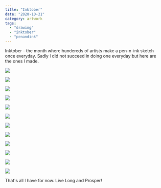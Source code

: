 ```yaml
---
title: "Inktober"
date: "2020-10-31"
category: artwork
tags: 
  - "drawing"
  - "inktober"
  - "penandink"
---
```


Inktober - the month where hundereds of artists make a pen-n-ink sketch once everyday. Sadly I did not succeed in doing one everyday but here are the ones I made.

![](/images/2020/10/halloween-stickman.jpg)

![](/images/2020/10/photo_2020-10-24_045501.jpg)

![](/images/2020/10/img-20201002-wa0017.jpg)

![](/images/2020/10/handwritten_2020-10-24_133006-1.jpg)

![](/images/2020/10/img-20201013-wa0002.jpg)

![](/images/2020/10/document_2020-10-09_105259-1.jpg)

![](/images/2020/10/img_20201003_211911.jpg)

![](/images/2020/10/img_20201003_211832.jpg)

![](/images/2020/10/img-20201005-wa0016.jpg)

![](/images/2020/10/img_20201004_210903.jpg)

![](/images/2020/10/img_20201004_210830.jpg)

![](/images/2020/10/img-20201008-wa0003.jpg)

That's all I have for now. Live Long and Prosper!
